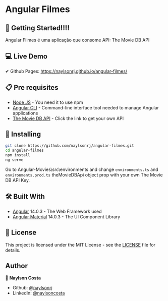 # Angular Filmes 

## 🚀 Getting Started!!!!

Angular Filmes é uma aplicação que consome API: The Movie DB API


## 💻 Live Demo

✔ Github Pages: https://naylsonrj.github.io/angular-filmes/ 


## 📋 Pre requisites

* <a href="https://nodejs.org/es/" target="_blank">Node JS</a> - You need it to use npm
* <a href="https://angular.io/cli" target="_blank">Angular CLI</a> - Command-line interface tool needed to manage Angular applications
* <a href="https://developers.themoviedb.org/3" target="_blank">The Movie DB API</a> - Click the link to get your own API

## 🔧 Installing

```bash
git clone https://github.com/naylsonrj/angular-filmes.git
cd angular-filmes
npm install
ng serve 
```
Go to Angular-Movies\src\environments and change ```environments.ts``` and ```environments.prod.ts``` theMovieDBApi object prop with your own The Movie DB API Key.

## 🛠️ Built With

* <a href="https://angular.io/" target="_blank">Angular</a> 14.0.3 - The Web Framework used
* <a href="https://material.angular.io/" target="_blank">Angular Material</a> 14.0.3 - The UI Component Library

## 📄 License

This project is licensed under the MIT License - see the [LICENSE](LICENSE) file for details.


## Author

👤 **Naylson Costa**

* Github: [@naylsonrj](https://github.com/naylsonrj)
* LinkedIn: [@naylsoncosta](https://linkedin.com/in/naylsoncosta)

